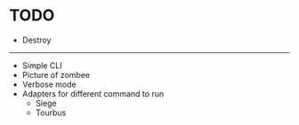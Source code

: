 TODO
========
- Destroy
------
- Simple  CLI
- Picture of zombee
- Verbose mode
- Adapters for different command to run
  - Siege
  - Tourbus
